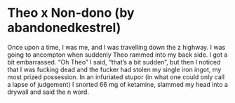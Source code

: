 # Theo x Non-dono (by abandonedkestrel)

Once upon a time, I was me, and I was travelling down the z highway. I was going to ancompton when suddenly Theo rammed into my back side. I got a bit embarrassed. “Oh Theo” I said, “that’s a bit sudden”, but then I noticed that I was fucking dead and the fucker had stolen my single iron ingot, my most prized possession. In an infuriated stupor (in what one could only call a lapse of judgement) I snorted 66 mg of ketamine, slammed my head into a drywall and said the n word.
